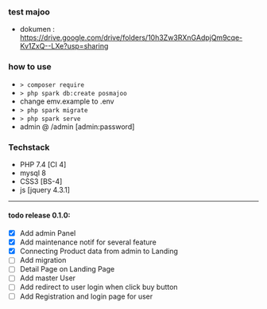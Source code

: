 ### test majoo

- dokumen : https://drive.google.com/drive/folders/10h3Zw3RXnGAdpjQm9cqe-Kv1ZxQ--LXe?usp=sharing

### how to use

- `> composer require`
- `> php spark db:create posmajoo`
- change emv.example to .env
- `> php spark migrate`
- `> php spark serve`
- admin @ /admin [admin:password]

### Techstack

- PHP 7.4 [CI 4]
- mysql 8
- CSS3 [BS-4]
- js [jquery 4.3.1]


___

#### todo release 0.1.0:

- [x] Add admin Panel
- [x] Add maintenance notif for several feature
- [x] Connecting Product data from admin to Landing
- [ ] Add migration
- [ ] Detail Page on Landing Page
- [ ] Add master User
- [ ] Add redirect to user login when click buy button
- [ ] Add Registration and login page for user